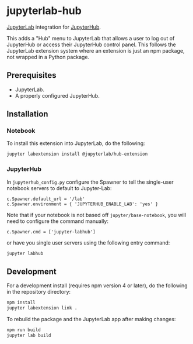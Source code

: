 # jupyterlab-hub

[JupyterLab](https://github.com/jupyterlab/jupyterlab) integration for
[JupyterHub](https://github.com/jupyterhub/jupyterhub).

This adds a "Hub" menu to JupyterLab that allows a user to log out of JupyterHub
or access their JupyterHub control panel. This follows the JupyterLab extension system where an extension is just an npm package, not wrapped
in a Python package.

## Prerequisites

* JupyterLab.
* A properly configured JupyterHub.

## Installation

### Notebook

To install this extension into JupyterLab, do the following:

```bash
jupyter labextension install @jupyterlab/hub-extension
```

### JupyterHub

In `jupyterhub_config.py` configure the Spawner to tell the single-user notebook servers to default to Jupyter-Lab:

```
c.Spawner.default_url = '/lab'
c.Spawner.environment = { 'JUPYTERHUB_ENABLE_LAB': 'yes' }
```

Note that if your notebook is not based off `jupyter/base-notebook`, you will need to configure the command manually:

```
c.Spawner.cmd = ['jupyter-labhub']
```

or have you single user servers using the following entry command:

```bash
jupyter labhub
```

## Development

For a development install (requires npm version 4 or later), do the following in the repository directory:

```bash
npm install
jupyter labextension link .
```

To rebuild the package and the JupyterLab app after making changes:

```bash
npm run build
jupyter lab build
```


